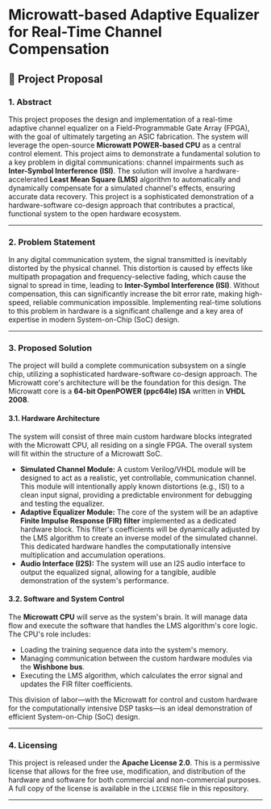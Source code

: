 # Microwatt-based Adaptive Equalizer for Real-Time Channel Compensation

## 📝 Project Proposal

### 1. Abstract

This project proposes the design and implementation of a real-time adaptive channel equalizer on a Field-Programmable Gate Array (FPGA), with the goal of ultimately targeting an ASIC fabrication. The system will leverage the open-source **Microwatt POWER-based CPU** as a central control element. This project aims to demonstrate a fundamental solution to a key problem in digital communications: channel impairments such as **Inter-Symbol Interference (ISI)**. The solution will involve a hardware-accelerated **Least Mean Square (LMS)** algorithm to automatically and dynamically compensate for a simulated channel's effects, ensuring accurate data recovery. This project is a sophisticated demonstration of a hardware-software co-design approach that contributes a practical, functional system to the open hardware ecosystem.

***

### 2. Problem Statement

In any digital communication system, the signal transmitted is inevitably distorted by the physical channel. This distortion is caused by effects like multipath propagation and frequency-selective fading, which cause the signal to spread in time, leading to **Inter-Symbol Interference (ISI)**. Without compensation, this can significantly increase the bit error rate, making high-speed, reliable communication impossible. Implementing real-time solutions to this problem in hardware is a significant challenge and a key area of expertise in modern System-on-Chip (SoC) design.

***

### 3. Proposed Solution

The project will build a complete communication subsystem on a single chip, utilizing a sophisticated hardware-software co-design approach. The Microwatt core's architecture will be the foundation for this design. The Microwatt core is a **64-bit OpenPOWER (ppc64le) ISA** written in **VHDL 2008**.

#### 3.1. Hardware Architecture

The system will consist of three main custom hardware blocks integrated with the Microwatt CPU, all residing on a single FPGA. The overall system will fit within the structure of a Microwatt SoC.

* **Simulated Channel Module:** A custom Verilog/VHDL module will be designed to act as a realistic, yet controllable, communication channel. This module will intentionally apply known distortions (e.g., ISI) to a clean input signal, providing a predictable environment for debugging and testing the equalizer.
* **Adaptive Equalizer Module:** The core of the system will be an adaptive **Finite Impulse Response (FIR) filter** implemented as a dedicated hardware block. This filter's coefficients will be dynamically adjusted by the LMS algorithm to create an inverse model of the simulated channel. This dedicated hardware handles the computationally intensive multiplication and accumulation operations.
* **Audio Interface (I2S):** The system will use an I2S audio interface to output the equalized signal, allowing for a tangible, audible demonstration of the system's performance.



#### 3.2. Software and System Control

The **Microwatt CPU** will serve as the system's brain. It will manage data flow and execute the software that handles the LMS algorithm's core logic. The CPU's role includes:

* Loading the training sequence data into the system's memory.
* Managing communication between the custom hardware modules via the **Wishbone bus**.
* Executing the LMS algorithm, which calculates the error signal and updates the FIR filter coefficients.

This division of labor—with the Microwatt for control and custom hardware for the computationally intensive DSP tasks—is an ideal demonstration of efficient System-on-Chip (SoC) design.

***





### 4. Licensing

This project is released under the **Apache License 2.0**. This is a permissive license that allows for the free use, modification, and distribution of the hardware and software for both commercial and non-commercial purposes. A full copy of the license is available in the `LICENSE` file in this repository.

---
